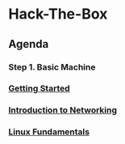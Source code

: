 # Hack-The-Box
## Agenda
### Step 1. Basic Machine
### [Getting Started](https://github.com/shawnhuang125/hack-the-box/blob/main/Getting-started.md)
### [Introduction to Networking](https://github.com/shawnhuang125/hack-the-box/blob/main/introduction-to-Networking.md)
### [Linux Fundamentals](https://github.com/shawnhuang125/hack-the-box/blob/main/linux-fundamentals.md)
